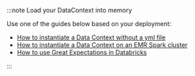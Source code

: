 :::note Load your DataContext into memory

Use one of the guides below based on your deployment:

- [How to instantiate a Data Context without a yml file](/docs/guides/setup/configuring_data_contexts/how_to_instantiate_a_data_context_without_a_yml_file)
- [How to instantiate a Data Context on an EMR Spark cluster](/docs/deployment_patterns/how_to_instantiate_a_data_context_on_an_emr_spark_cluster)
- [How to use Great Expectations in Databricks](/docs/deployment_patterns/how_to_use_great_expectations_in_databricks)

:::
